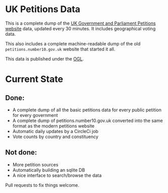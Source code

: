 UK Petitions Data
=================

This is a complete dump of the [UK Government and Parliament Petitions website](https://petition.parliament.uk/) data, updated every 30 minutes. It includes geographical voting data.


This also includes a complete machine-readable dump of the old `petitions.number10.gov.uk` website that started it all.

This data is published under the [OGL](https://www.nationalarchives.gov.uk/doc/open-government-licence/version/3/).

Current State
=============

Done:
-----

* A complete dump of all the basic petitions data for every public petition for every government
* A complete dump of petitions.number10.gov.uk converted into the same format as the modern petitions website
* Automatic daily updates by a CircleCi job
* Vote counts by country and constituency

Not done:
---------
* More petition sources
* Automatically building an sqlite DB
* A nice interface to search/browse the data

Pull requests to fix things welcome.
